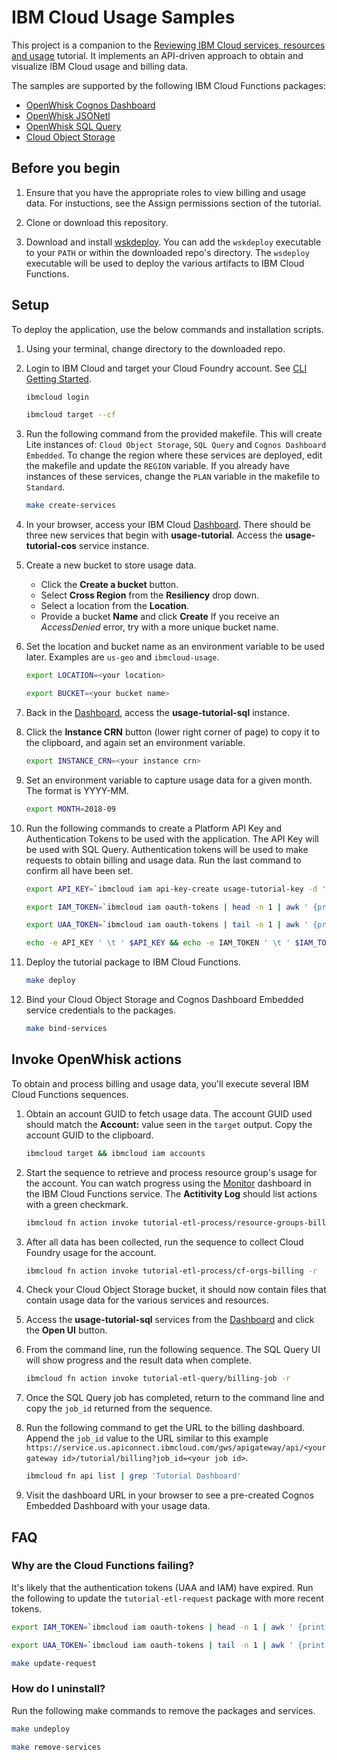 # IBM Cloud Usage Samples

This project is a companion to the [Reviewing IBM Cloud services, resources and usage](https://console.bluemix.net/docs/tutorials/cloud-usage.html) tutorial. It implements an API-driven approach to obtain and visualize IBM Cloud usage and billing data.

The samples are supported by the following IBM Cloud Functions packages:
- [OpenWhisk Cognos Dashboard](https://github.com/IBM-Cloud/openwhisk-cognos-dashboard)
- [OpenWhisk JSONetl](https://github.com/IBM-Cloud/openwhisk-jsonetl)
- [OpenWhisk SQL Query](https://github.com/IBM-Cloud/openwhisk-sql-query)
- [Cloud Object Storage](github.com/ibm-functions/package-cloud-object-storage)

## Before you begin

1. Ensure that you have the appropriate roles to view billing and usage data. For instuctions, see the Assign permissions section of the tutorial.

2. Clone or download this repository.

3. Download and install [wskdeploy](https://github.com/apache/incubator-openwhisk-wskdeploy/releases/tag/0.9.8-incubating). You can add the `wskdeploy` executable to your `PATH` or within the downloaded repo's directory. The `wsdeploy` executable will be used to deploy the various artifacts to IBM Cloud Functions.

## Setup

To deploy the application, use the below commands and installation scripts.

1. Using your terminal, change directory to the downloaded repo.

1. Login to IBM Cloud and target your Cloud Foundry account. See [CLI Getting Started](https://console.bluemix.net/docs/cli/reference/bluemix_cli/get_started.html#getting-started).
    ```sh
    ibmcloud login
    ```

    ```sh
    ibmcloud target --cf
    ```

2. Run the following command from the provided makefile. This will create Lite instances of: `Cloud Object Storage`, `SQL Query` and `Cognos Dashboard Embedded`. To change the region where these services are deployed, edit the makefile and update the `REGION` variable. If you already have instances of these services, change the `PLAN` variable in the makefile to `Standard`.
    ```sh
    make create-services
    ```

3. In your browser, access your IBM Cloud [Dashboard](https://console.bluemix.net/dashboard). There should be three new services that begin with **usage-tutorial**. Access the **usage-tutorial-cos** service instance.

4. Create a new bucket to store usage data.
    - Click the **Create a bucket** button.
    - Select **Cross Region** from the **Resiliency** drop down.
    - Select a location from the **Location**.
    - Provide a bucket **Name** and click **Create** If you receive an *AccessDenied* error, try with a more unique bucket name.

5. Set the location and bucket name as an environment variable to be used later. Examples are `us-geo` and `ibmcloud-usage`.
    ```sh
    export LOCATION=<your location>
    ```

    ```sh
    export BUCKET=<your bucket name>
    ```

6. Back in the [Dashboard](https://console.bluemix.net/dashboard), access the **usage-tutorial-sql** instance.

7. Click the **Instance CRN** button (lower right corner of page) to copy it to the clipboard, and again set an environment variable.
    ```sh
    export INSTANCE_CRN=<your instance crn>
    ```

8. Set an environment variable to capture usage data for a given month. The format is YYYY-MM.
    ```sh
    export MONTH=2018-09
    ```

9. Run the following commands to create a Platform API Key and Authentication Tokens to be used with the application. The API Key will be used with SQL Query. Authentication tokens will be used to make requests to obtain billing and usage data. Run the last command to confirm all have been set.
    ```sh
    export API_KEY=`ibmcloud iam api-key-create usage-tutorial-key -d 'apiKey created for http://github.com/IBM-Cloud/cloud-usage-samples' | grep 'API Key' | awk ' {print $3} '`
    ```

    ```sh
    export IAM_TOKEN=`ibmcloud iam oauth-tokens | head -n 1 | awk ' {print $4} '`
    ```

    ```sh
    export UAA_TOKEN=`ibmcloud iam oauth-tokens | tail -n 1 | awk ' {print $4} '`
    ```

    ```sh
    echo -e API_KEY ' \t ' $API_KEY && echo -e IAM_TOKEN ' \t ' $IAM_TOKEN && echo -e UAA_TOKEN ' \t ' $UAA_TOKEN
    ```

10. Deploy the tutorial package to IBM Cloud Functions.
    ```sh
    make deploy
    ```

11. Bind your Cloud Object Storage and Cognos Dashboard Embedded service credentials to the packages.
    ```sh
    make bind-services
    ```

## Invoke OpenWhisk actions

To obtain and process billing and usage data, you'll execute several IBM Cloud Functions sequences.

1. Obtain an account GUID to fetch usage data. The account GUID used should match the **Account:** value seen in the `target` output. Copy the account GUID to the clipboard.
    ```sh
    ibmcloud target && ibmcloud iam accounts
    ```

2. Start the sequence to retrieve and process resource group's usage for the account. You can watch progress using the [Monitor](https://console.bluemix.net/openwhisk/dashboard) dashboard in the IBM Cloud Functions service. The **Actitivity Log** should list actions with a green checkmark.
    ```sh
    ibmcloud fn action invoke tutorial-etl-process/resource-groups-billing -r --param guid <your guid>
    ```

3. After all data has been collected, run the sequence to collect Cloud Foundry usage for the account.
    ```sh
    ibmcloud fn action invoke tutorial-etl-process/cf-orgs-billing -r
    ```

4. Check your Cloud Object Storage bucket, it should now contain files that contain usage data for the various services and resources.

5. Access the **usage-tutorial-sql** services from the [Dashboard](https://console.bluemix.net/dashboard/apps) and click the **Open UI** button.

6. From the command line, run the following sequence. The SQL Query UI will show progress and the result data when complete.
    ```sh
    ibmcloud fn action invoke tutorial-etl-query/billing-job -r
    ```

7. Once the SQL Query job has completed, return to the command line and copy the `job_id` returned from the sequence.

8. Run the following command to get the URL to the billing dashboard. Append the `job_id` value to the URL similar to this example `https://service.us.apiconnect.ibmcloud.com/gws/apigateway/api/<your gateway id>/tutorial/billing?job_id=<your job id>`.

    ```sh
    ibmcloud fn api list | grep 'Tutorial Dashboard'
    ```

9. Visit the dashboard URL in your browser to see a pre-created Cognos Embedded Dashboard with your usage data.

## FAQ

### Why are the Cloud Functions failing?
It's likely that the authentication tokens (UAA and IAM) have expired. Run the following to update the `tutorial-etl-request` package with more recent tokens.

```sh
export IAM_TOKEN=`ibmcloud iam oauth-tokens | head -n 1 | awk ' {print $4} '`
```

```sh
export UAA_TOKEN=`ibmcloud iam oauth-tokens | tail -n 1 | awk ' {print $4} '`
```

```sh
make update-request
```

### How do I uninstall?
Run the following make commands to remove the packages and services.

```sh
make undeploy
```

```sh
make remove-services
```